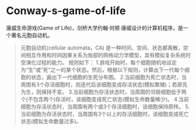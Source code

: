 # Conway-s-game-of-life
康威生命游戏(Game of Life)，剑桥大学约翰·何顿·康威设计的计算机程序。是一个著名元胞自动机。
>元胞自动机(cellular automata，CA) 是一种时间、空间、状态都离散，空间相互作用和时间因果关系为局部的网格动力学模型，具有模拟复杂系统时空演化过程的能力。
规则如下：
1.游戏开始时，每个细胞随机地设定为“生”或“死”之一的某个状态。然后，根据以下规则，计算出下一代每个细胞的状态，画出下一代细胞的生死分布图。
2.当前细胞为死亡状态时，当周围有3个存活细胞时，则迭代后该细胞变成存活状态(模拟繁殖)；若原先为生，则保持不变。
3.当前细胞为存活状态时，当周围的邻居细胞低于两个(不包含两个)存活时，该细胞变成死亡状态(模拟生命数量稀少)。
4.当前细胞为存活状态时，当周围有两个或3个存活细胞时，该细胞保持原样。
5.当前细胞为存活状态时，当周围有3个以上的存活细胞时，该细胞变成死亡状态(模拟生命数量过多)。
